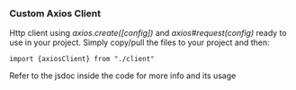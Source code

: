### Custom Axios Client

Http client using _axios.create([config])_ and _axios#request(config)_ ready to use in your project. Simply copy/pull the files to your project and then:

``import {axiosClient} from "./client"``

Refer to the jsdoc inside the code for more info and its usage